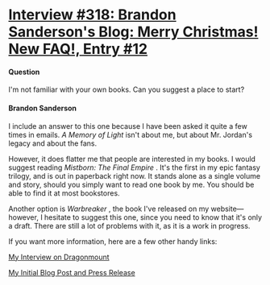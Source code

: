 # [Interview #318: Brandon Sanderson's Blog: Merry Christmas! New FAQ!, Entry #12](https://www.theoryland.com/intvmain.php?i=318#12)

#### Question

I'm not familiar with your own books. Can you suggest a place to start?

#### Brandon Sanderson

I include an answer to this one because I have been asked it quite a few times in emails.
*A Memory of Light*
isn't about me, but about Mr. Jordan's legacy and about the fans.

However, it does flatter me that people are interested in my books. I would suggest reading
*Mistborn: The Final Empire*
. It's the first in my epic fantasy trilogy, and is out in paperback right now. It stands alone as a single volume and story, should you simply want to read one book by me. You should be able to find it at most bookstores.

Another option is
*Warbreaker*
, the book I've released on my website—however, I hesitate to suggest this one, since you need to know that it's only a draft. There are still a lot of problems with it, as it is a work in progress.

If you want more information, here are a few other handy links:

[My Interview on Dragonmount](http://www.dragonmount.com/Books/Memory_of_Light/brandon_interview_01.php)

[My Initial Blog Post and Press Release](http://www.brandonsanderson.com/blog/585/Brandon-to-Finish-Wheel-of-Time)

